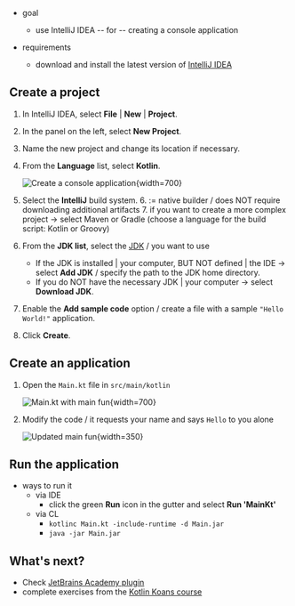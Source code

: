[//]: # (title: Get started with Kotlin/JVM)

* goal
  * use IntelliJ IDEA -- for -- creating a console application

* requirements
  * download and install the latest version of [IntelliJ IDEA](https://www.jetbrains.com/idea/download/index.html)

## Create a project
1. In IntelliJ IDEA, select **File** | **New** | **Project**.
2. In the panel on the left, select **New Project**.
3. Name the new project and change its location if necessary.
4. From the **Language** list, select **Kotlin**.
   
   ![Create a console application](jvm-new-project.png){width=700}

5. Select the **IntelliJ** build system.
   6. := native builder / does NOT require downloading additional artifacts
   7. if you want to create a more complex project -> select Maven or Gradle (choose a language for the build script: Kotlin or Groovy)
6. From the **JDK list**, select the [JDK](https://www.oracle.com/java/technologies/downloads/) / you want to use
   * If the JDK is installed | your computer, BUT NOT defined | the IDE -> select **Add JDK** / specify the path to the
   JDK home directory. 
   * If you do NOT have the necessary JDK | your computer -> select **Download JDK**.

7. Enable the **Add sample code** option / create a file with a sample `"Hello World!"` application.

8. Click **Create**.

## Create an application

1. Open the `Main.kt` file in `src/main/kotlin`

   ![Main.kt with main fun](jvm-main-kt-initial.png){width=700}

2. Modify the code / it requests your name and says `Hello` to you alone

   ![Updated main fun](jvm-main-kt-updated.png){width=350}

## Run the application

* ways to run it
  * via IDE
    * click the green **Run** icon in the gutter and select **Run 'MainKt'**
  * via CL
    * `kotlinc Main.kt -include-runtime -d Main.jar`
    * `java -jar Main.jar`


## What's next?
* Check [JetBrains Academy plugin](https://plugins.jetbrains.com/plugin/10081-jetbrains-academy)
* complete exercises from the [Kotlin Koans course](https://plugins.jetbrains.com/plugin/10081-jetbrains-academy/docs/learner-start-guide.html?section=Kotlin%20Koans)